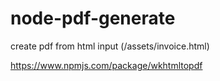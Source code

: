 # node-pdf-generate

create pdf from html input (/assets/invoice.html)

https://www.npmjs.com/package/wkhtmltopdf
